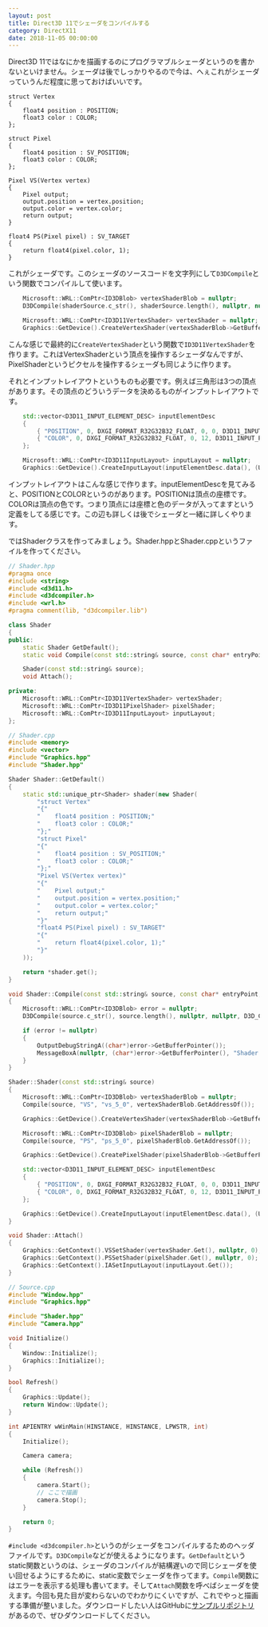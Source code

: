 ```yaml
---
layout: post
title: Direct3D 11でシェーダをコンパイルする
category: DirectX11
date: 2018-11-05 00:00:00
---
```


Direct3D 11ではなにかを描画するのにプログラマブルシェーダというのを書かないといけません。シェーダは後でしっかりやるので今は、へぇこれがシェーダっていうんだ程度に思っておけばいいです。

```
struct Vertex
{
    float4 position : POSITION;
    float3 color : COLOR;
};

struct Pixel
{
    float4 position : SV_POSITION;
    float3 color : COLOR;
};

Pixel VS(Vertex vertex)
{
    Pixel output;
    output.position = vertex.position;
    output.color = vertex.color;
    return output;
}

float4 PS(Pixel pixel) : SV_TARGET
{
    return float4(pixel.color, 1);
}
```

これがシェーダです。このシェーダのソースコードを文字列にして`D3DCompile`という関数でコンパイルして使います。

``` cpp
    Microsoft::WRL::ComPtr<ID3DBlob> vertexShaderBlob = nullptr;
    D3DCompile(shaderSource.c_str(), shaderSource.length(), nullptr, nullptr, D3D_COMPILE_STANDARD_FILE_INCLUDE, "VS", "vs_5_0", D3DCOMPILE_ENABLE_STRICTNESS, 0, out.GetAddressOf(), nullptr);

    Microsoft::WRL::ComPtr<ID3D11VertexShader> vertexShader = nullptr;
    Graphics::GetDevice().CreateVertexShader(vertexShaderBlob->GetBufferPointer(), vertexShaderBlob->GetBufferSize(), nullptr, vertexShader.GetAddressOf());
```

こんな感じで最終的に`CreateVertexShader`という関数で`ID3D11VertexShader`を作ります。これはVertexShaderという頂点を操作するシェーダなんですが、PixelShaderというピクセルを操作するシェーダも同じように作ります。

それとインプットレイアウトというものも必要です。例えば三角形は3つの頂点があります。その頂点のどういうデータを決めるものがインプットレイアウトです。

``` cpp
    std::vector<D3D11_INPUT_ELEMENT_DESC> inputElementDesc
    {
        { "POSITION", 0, DXGI_FORMAT_R32G32B32_FLOAT, 0, 0, D3D11_INPUT_PER_VERTEX_DATA, 0 },
        { "COLOR", 0, DXGI_FORMAT_R32G32B32_FLOAT, 0, 12, D3D11_INPUT_PER_VERTEX_DATA, 0 },
    };

    Microsoft::WRL::ComPtr<ID3D11InputLayout> inputLayout = nullptr;
    Graphics::GetDevice().CreateInputLayout(inputElementDesc.data(), (UINT)inputElementDesc.size(), vertexShaderBlob->GetBufferPointer(), vertexShaderBlob->GetBufferSize(), inputLayout.GetAddressOf());
```

インプットレイアウトはこんな感じで作ります。inputElementDescを見てみると、POSITIONとCOLORというのがあります。POSITIONは頂点の座標です。COLORは頂点の色です。つまり頂点には座標と色のデータが入ってますという定義をしてる感じです。この辺も詳しくは後でシェーダと一緒に詳しくやります。

ではShaderクラスを作ってみましょう。Shader.hppとShader.cppというファイルを作ってください。

``` cpp
// Shader.hpp
#pragma once
#include <string>
#include <d3d11.h>
#include <d3dcompiler.h>
#include <wrl.h>
#pragma comment(lib, "d3dcompiler.lib")

class Shader
{
public:
    static Shader GetDefault();
    static void Compile(const std::string& source, const char* entryPoint, const char* shaderModel, ID3DBlob** out);

    Shader(const std::string& source);
    void Attach();

private:
    Microsoft::WRL::ComPtr<ID3D11VertexShader> vertexShader;
    Microsoft::WRL::ComPtr<ID3D11PixelShader> pixelShader;
    Microsoft::WRL::ComPtr<ID3D11InputLayout> inputLayout;
};
```

``` cpp
// Shader.cpp
#include <memory>
#include <vector>
#include "Graphics.hpp"
#include "Shader.hpp"

Shader Shader::GetDefault()
{
    static std::unique_ptr<Shader> shader(new Shader(
        "struct Vertex"
        "{"
        "    float4 position : POSITION;"
        "    float3 color : COLOR;"
        "};"
        "struct Pixel"
        "{"
        "    float4 position : SV_POSITION;"
        "    float3 color : COLOR;"
        "};"
        "Pixel VS(Vertex vertex)"
        "{"
        "    Pixel output;"
        "    output.position = vertex.position;"
        "    output.color = vertex.color;"
        "    return output;"
        "}"
        "float4 PS(Pixel pixel) : SV_TARGET"
        "{"
        "    return float4(pixel.color, 1);"
        "}"
    ));

    return *shader.get();
}

void Shader::Compile(const std::string& source, const char* entryPoint, const char* shaderModel, ID3DBlob** out)
{
    Microsoft::WRL::ComPtr<ID3DBlob> error = nullptr;
    D3DCompile(source.c_str(), source.length(), nullptr, nullptr, D3D_COMPILE_STANDARD_FILE_INCLUDE, entryPoint, shaderModel, D3DCOMPILE_ENABLE_STRICTNESS, 0, out, error.GetAddressOf());

    if (error != nullptr)
    {
        OutputDebugStringA((char*)error->GetBufferPointer());
        MessageBoxA(nullptr, (char*)error->GetBufferPointer(), "Shader error", MB_ICONERROR | MB_OK);
    }
}

Shader::Shader(const std::string& source)
{
    Microsoft::WRL::ComPtr<ID3DBlob> vertexShaderBlob = nullptr;
    Compile(source, "VS", "vs_5_0", vertexShaderBlob.GetAddressOf());

    Graphics::GetDevice().CreateVertexShader(vertexShaderBlob->GetBufferPointer(), vertexShaderBlob->GetBufferSize(), nullptr, vertexShader.GetAddressOf());

    Microsoft::WRL::ComPtr<ID3DBlob> pixelShaderBlob = nullptr;
    Compile(source, "PS", "ps_5_0", pixelShaderBlob.GetAddressOf());

    Graphics::GetDevice().CreatePixelShader(pixelShaderBlob->GetBufferPointer(), pixelShaderBlob->GetBufferSize(), nullptr, pixelShader.GetAddressOf());

    std::vector<D3D11_INPUT_ELEMENT_DESC> inputElementDesc
    {
        { "POSITION", 0, DXGI_FORMAT_R32G32B32_FLOAT, 0, 0, D3D11_INPUT_PER_VERTEX_DATA, 0 },
        { "COLOR", 0, DXGI_FORMAT_R32G32B32_FLOAT, 0, 12, D3D11_INPUT_PER_VERTEX_DATA, 0 },
    };

    Graphics::GetDevice().CreateInputLayout(inputElementDesc.data(), (UINT)inputElementDesc.size(), vertexShaderBlob->GetBufferPointer(), vertexShaderBlob->GetBufferSize(), inputLayout.GetAddressOf());
}

void Shader::Attach()
{
    Graphics::GetContext().VSSetShader(vertexShader.Get(), nullptr, 0);
    Graphics::GetContext().PSSetShader(pixelShader.Get(), nullptr, 0);
    Graphics::GetContext().IASetInputLayout(inputLayout.Get());
}
```

``` cpp
// Source.cpp
#include "Window.hpp"
#include "Graphics.hpp"

#include "Shader.hpp"
#include "Camera.hpp"

void Initialize()
{
    Window::Initialize();
    Graphics::Initialize();
}

bool Refresh()
{
    Graphics::Update();
    return Window::Update();
}

int APIENTRY wWinMain(HINSTANCE, HINSTANCE, LPWSTR, int)
{
    Initialize();

    Camera camera;

    while (Refresh())
    {
        camera.Start();
        // ここで描画
        camera.Stop();
    }

    return 0;
}
```

`#include <d3dcompiler.h>`というのがシェーダをコンパイルするためのヘッダファイルです。`D3DCompile`などが使えるようになります。`GetDefault`というstatic関数というのは、シェーダのコンパイルが結構遅いので同じシェーダを使い回せるようにするために、static変数でシェーダを作ってます。`Compile`関数にはエラーを表示する処理も書いてます。そして`Attach`関数を呼べばシェーダを使えます。今回も見た目が変わらないのでわかりにくいですが、これでやっと描画する準備が整いました。ダウンロードしたい人はGitHubに[サンプルリポジトリ](https://github.com/itukikikuti/DirectX11Sample)があるので、ぜひダウンロードしてください。
